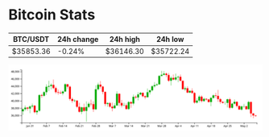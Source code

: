 # Bitcoin Stats

BTC/USDT|24h change|24h high|24h low|
|---|---|---|---|
|$35853.36|-0.24%|$36146.30|$35722.24|

<img src="./chart.svg">
